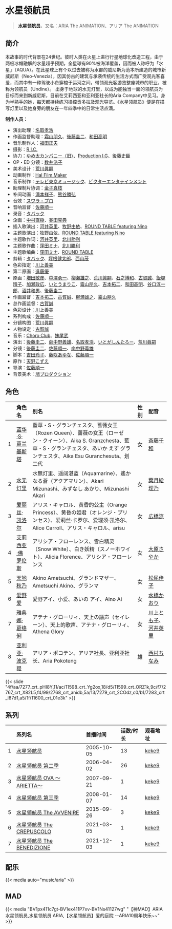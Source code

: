 # 水星领航员


> <u>**[水星领航员](https://bgm.tv/subject/531)**</u>，又名：ARIA The ANIMATION、アリア The ANIMATION

## 简介

本故事的时代背景在24世纪。彼时人类在火星上进行行星地球化改造工程，由于两极冰帽融解的水量超乎预期，全星球有90%被海洋覆盖，因而被人称呼为「水星」（AQUA）。在此星球上有个以过去被称为水都的威尼斯为范本所建造的城市新威尼斯（Neo-Venezia），因其仿古的建筑与承袭传统的生活方式而广受观光客喜爱，而其中有一种驾驶小舟穿梭于运河之间，带领观光客游览整座城市的职业，被称为领航员（Undine）。
出身于地球的水无灯里，以成为能独当一面的领航员为目标而来到新威尼斯，目前在艾莉西亚和亚利亚社长的Aria Company中见习。身为半熟手的她，每天都持续练习操控贡多拉及观光导览。《水星领航员》便是在描写灯里以及她身旁的朋友在一年四季中的日常生活点滴。

**制作人员：**
- 演出助理：[名取孝浩](https://bgm.tv/person/13269)
- 作画监督助理：[霜山朋久](https://bgm.tv/person/13997)、[後藤圭二](https://bgm.tv/person/305)、[和田高明](https://bgm.tv/person/7519)
- 音乐制作人：[福田正夫](https://bgm.tv/person/62565)
- 摄影：[R.I.C.](https://bgm.tv/person/49383)
- 协力：[ゆめ太カンパニー（旧）](https://bgm.tv/person/2238)、[Production I.G](https://bgm.tv/person/1286)、[後藤史臣](https://bgm.tv/person/49133)
- OP・ED 分镜：[数井浩子](https://bgm.tv/person/572)
- 美术设计：[荒川眞嗣](https://bgm.tv/person/1798)
- 动画制作：[Hal Film Maker](https://bgm.tv/person/2604)
- 音乐制作：[テレビ東京ミュージック](https://bgm.tv/person/35)、[ビクターエンタテインメント](https://bgm.tv/person/41)
- 助理制片协调：[金子真枝](https://bgm.tv/person/63933)
- 补间动画：[滝本祥子](https://bgm.tv/person/8862)、[熊谷勝弘](https://bgm.tv/person/12790)
- 音效：[スワラ・プロ](https://bgm.tv/person/2662)
- 音响监督：[佐藤順一](https://bgm.tv/person/456)
- 录音：[タバック](https://bgm.tv/person/18992)
- 企画：[中村直樹](https://bgm.tv/person/1994)、[春田克典](https://bgm.tv/person/65348)
- 插入歌演出：[河井英里](https://bgm.tv/person/7367)、[牧野由依](https://bgm.tv/person/4703)、[ROUND TABLE featuring Nino](https://bgm.tv/person/7985)
- 主题歌演出：[牧野由依](https://bgm.tv/person/4703)、[ROUND TABLE featuring Nino](https://bgm.tv/person/7985)
- 主题歌作词：[河井英里](https://bgm.tv/person/7367)、[北川勝利](https://bgm.tv/person/7982)
- 主题歌作曲：[窪田ミナ](https://bgm.tv/person/1164)、[北川勝利](https://bgm.tv/person/7982)
- 主题歌编曲：[窪田ミナ](https://bgm.tv/person/1164)、[ROUND TABLE](https://bgm.tv/person/7984)
- 剪辑：[タバック](https://bgm.tv/person/18992)、[坪根健太郎](https://bgm.tv/person/11745)、[西山茂](https://bgm.tv/person/6004)
- 色彩指定：[川上善美](https://bgm.tv/person/366)
- 第二原画：[進藤優](https://bgm.tv/person/12235)
- 原画：[増田敏彦](https://bgm.tv/person/1818)、[中澤勇一](https://bgm.tv/person/11380)、[柳瀬雄之](https://bgm.tv/person/2435)、[荒川眞嗣](https://bgm.tv/person/1798)、[石之博和](https://bgm.tv/person/49916)、[古賀誠](https://bgm.tv/person/1191)、[飯塚晴子](https://bgm.tv/person/3313)、[加瀬政広](https://bgm.tv/person/675)、[いとうまりこ](https://bgm.tv/person/11885)、[霜山朋久](https://bgm.tv/person/13997)、[吉本拓二](https://bgm.tv/person/2202)、[和田高明](https://bgm.tv/person/7519)、[谷口淳一郎](https://bgm.tv/person/3063)、[酒井和男](https://bgm.tv/person/11837)、[後藤圭二](https://bgm.tv/person/305)
- 作画监督：[吉本拓二](https://bgm.tv/person/2202)、[古賀誠](https://bgm.tv/person/1191)、[柳瀬雄之](https://bgm.tv/person/2435)、[霜山朋久](https://bgm.tv/person/13997)
- 总作画监督：[古賀誠](https://bgm.tv/person/1191)
- 色彩设计：[川上善美](https://bgm.tv/person/366)
- 系列构成：[佐藤順一](https://bgm.tv/person/456)
- 分镜构图：[荒川眞嗣](https://bgm.tv/person/1798)
- 人物设定：[古賀誠](https://bgm.tv/person/1191)
- 音乐：[Choro Club](https://bgm.tv/person/6334)、[妹尾武](https://bgm.tv/person/6942)
- 演出：[後藤圭二](https://bgm.tv/person/305)、[向中野義雄](https://bgm.tv/person/3380)、[名取孝浩](https://bgm.tv/person/13269)、[いとがしんたろー](https://bgm.tv/person/2612)、[荒川眞嗣](https://bgm.tv/person/1798)
- 分镜：[後藤圭二](https://bgm.tv/person/305)、[佐藤順一](https://bgm.tv/person/456)、[向中野義雄](https://bgm.tv/person/3380)
- 脚本：[吉田玲子](https://bgm.tv/person/508)、[藤咲あゆな](https://bgm.tv/person/1148)、[佐藤順一](https://bgm.tv/person/456)
- 原作：[天野こずえ](https://bgm.tv/person/2659)
- 导演：[佐藤順一](https://bgm.tv/person/456)
- 背景美术：[旭プロダクション](https://bgm.tv/person/6065)

## 角色

|     |   角色名   |   别名  | 性别 |  配音  |
|:--- |:------  |:----      |:---  |:--   |
| 1 | [蓝华·S·葛兰基斯塔](https://bgm.tv/character/7277) | 藍華・S・グランチェスタ、蔷薇女王（Rozen Queen）、薔薇の女王（ローゼン・クイーン）、Aika S. Granzchesta、藍華・S・グランチェスタ、あいか えす グランチェスタ、Aika Esu Guranchesuta、划二代 | 女 | [斎藤千和](https://bgm.tv/person/4249) |
| 2 | [水无灯里](https://bgm.tv/character/11598) | 水無灯里、遥阔湛蓝（Aquamarine）、遙かなる蒼（アクアマリン）、Akari Mizunashi、みずなし あかり、Mizunashi Akari | 女 | [葉月絵理乃](https://bgm.tv/person/4235) |
| 3 | [爱丽丝·凯洛尔](https://bgm.tv/character/11599) | アリス・キャロル、黄昏的公主（Orange Princess）、黄昏の姫君（オレンジ・プリンセス）、爱莉丝·卡罗尔、爱理须·凯洛尔、Alice Carroll、アリス・キャロル、arisu | 女 | [広橋涼](https://bgm.tv/person/4165) |
| 4 | [艾莉西亚·佛罗伦斯](https://bgm.tv/character/2767) | アリシア・フローレンス、雪白精灵（Snow White）、白き妖精（スノーホワイト）、Alicia Florence、アリシア・フローレンス | 女 | [大原さやか](https://bgm.tv/person/3890) |
| 5 | [天地秋乃](https://bgm.tv/character/2768) | Akino Ametsuchi、グランドマザー、Ametsuchi Akino、グランマ | 女 | [松尾佳子](https://bgm.tv/person/4656) |
| 6 | [爱野爱](https://bgm.tv/character/7279) | 愛野アイ、小爱、あいの アイ、Aino Ai | 女 | [水橋かおり](https://bgm.tv/person/3851) |
| 7 | [雅典娜·葛络俐](https://bgm.tv/character/7283) | アテナ・グローリィ、天上の謳声（セイレーン）、天上的歌声、アテナ・グローリィ、Athena Glory | 女 | [川上とも子](https://bgm.tv/person/3880)、[河井英里](https://bgm.tv/person/7367) |
| 8 | [亚利亚·波克提](https://bgm.tv/character/11600) | アリア・ポコテン、アリア社長、亚利亚社长、Aria Pokoteng | 雄 | [西村ちなみ](https://bgm.tv/person/3840) |

{{< slide "4f/aa/7277_crt_pHI8Y,11/ac/11598_crt_Yg2ox,18/d5/11599_crt_ORZ1k,9c/f7/2767_crt_X82L5,f4/99/2768_crt_anidb,5a/13/7279_crt_2COdz,c0/b1/7283_crt_l87d1,a5/1f/11600_crt_01e3k" >}}

## 系列

|     | 系列名                   | 首播时间       | 话数/时长 | 观看地址                                                     |
| :-- | :-------------------- | :--------- | :---- | :------------------------------------------------------- |
| 1   |[水星领航员](https://bgm.tv/subject/531)| 2005-10-05 | 13    | [keke9](https://www.keke9.app/play/23917-4-187861.html)  |
| 2   |[水星领航员 第二季](https://bgm.tv/subject/1269)| 2006-04-02 | 26    | [keke9](https://www.keke9.app/play/23916-4-187835.html)  |
| 3   |[水星领航员 OVA ～ARIETTA～](https://bgm.tv/subject/750)| 2007-09-21 | 1     | [keke9](https://www.keke9.app/play/26145-4-215823.html)  |
| 4   |[水星领航员 第三季](https://bgm.tv/subject/1270)| 2008-01-07 | 14    | [keke9](https://www.keke9.app/play/23915-4-187821.html)  |
| 5   |[水星领航员 The AVVENIRE](https://bgm.tv/subject/124341)| 2015-09-26 | 3     | [keke9](https://www.keke9.app/play/23913-4-187817.html)  |
| 6   |[水星领航员 The CREPUSCOLO](https://bgm.tv/subject/304087)| 2021-03-05 | 1     | [keke9](https://www.keke9.app/play/178979-4-187820.html) |
| 7   |[水星领航员 The BENEDIZIONE](https://bgm.tv/subject/329948)| 2021-12-03 | 1     | [keke9](https://www.keke9.app/play/118157-4-150470.html) |

## 配乐

{{< media auto="music/aria" >}}

## MAD

{{< media  "BV1px411c7gt-BV1ex411P7xv-BV1Ns41127wg" 
"【神MAD】ARIA水星领航员,水星领航员 ARIA,【水星领航员】爱的庭院 --ARIA10周年快乐~~"  >}}
